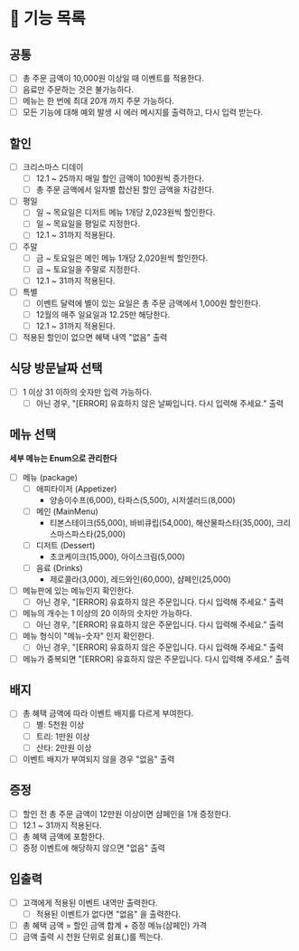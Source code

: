 # 📝 기능 목록

## 공통
- [ ] 총 주문 금액이 10,000원 이상일 때 이벤트를 적용한다.
- [ ] 음료만 주문하는 것은 불가능하다.
- [ ] 메뉴는 한 번에 최대 20개 까지 주문 가능하다.
- [ ] 모든 기능에 대해 예외 발생 시 에러 메시지를 출력하고, 다시 입력 받는다.

## 할인
- [ ] 크리스마스 디데이
    - [ ] 12.1 ~ 25까지 매일 할인 금액이 100원씩 증가한다.
    - [ ] 총 주문 금액에서 일자별 합산된 할인 금액을 차감한다.
- [ ] 평일
    - [ ] 일 ~ 목요일은 디저트 메뉴 1개당 2,023원씩 할인한다.
    - [ ] 일 ~ 목요일을 평일로 지정한다.
    - [ ] 12.1 ~ 31까지 적용된다.
- [ ] 주말
    - [ ] 금 ~ 토요일은 메인 메뉴 1개당 2,020원씩 할인한다.
    - [ ] 금 ~ 토요일을 주말로 지정한다.
    - [ ] 12.1 ~ 31까지 적용된다.
- [ ] 특별
    - [ ] 이벤트 달력에 별이 있는 요일은 총 주문 금액에서 1,000원 할인한다.
    - [ ] 12월의 매주 일요일과 12.25만 해당한다.
    - [ ] 12.1 ~ 31까지 적용된다.
- [ ] 적용된 할인이 없으면 혜택 내역 "없음" 출력

## 식당 방문날짜 선택
- [ ] 1 이상 31 이하의 숫자만 입력 가능하다.
    - [ ] 아닌 경우, "[ERROR] 유효하지 않은 날짜입니다. 다시 입력해 주세요." 출력

## 메뉴 선택
**세부 메뉴는 Enum으로 관리한다**
- [ ] 메뉴 (package)
    - [ ] 애피타이저 (Appetizer)
        - 양송이수프(6,000), 타파스(5,500), 시저샐러드(8,000)
    - [ ] 메인 (MainMenu)
        - 티본스테이크(55,000), 바비큐립(54,000), 해산물파스타(35,000), 크리스마스파스타(25,000)
    - [ ] 디저트 (Dessert)
        - 초코케이크(15,000), 아이스크림(5,000)
    - [ ] 음료 (Drinks)
        - 제로콜라(3,000), 레드와인(60,000), 샴페인(25,000)
- [ ] 메뉴판에 있는 메뉴인지 확인한다.
    - [ ] 아닌 경우, "[ERROR] 유효하지 않은 주문입니다. 다시 입력해 주세요." 출력
- [ ] 메뉴의 개수는 1 이상의 20 이하의 숫자만 가능하다.
    - [ ] 아닌 경우, "[ERROR] 유효하지 않은 주문입니다. 다시 입력해 주세요." 출력
- [ ] 메뉴 형식이 "메뉴-숫자" 인지 확인한다.
    - [ ] 아닌 경우, "[ERROR] 유효하지 않은 주문입니다. 다시 입력해 주세요." 출력
- [ ] 메뉴가 중복되면 "[ERROR] 유효하지 않은 주문입니다. 다시 입력해 주세요." 출력

## 배지
- [ ] 총 혜택 금액에 따라 이벤트 배지를 다르게 부여한다.
    - [ ] 별: 5천원 이상
    - [ ] 트리: 1만원 이상
    - [ ] 산타: 2만원 이상
- [ ] 이벤트 배지가 부여되지 않을 경우 "없음" 출력

## 증정
- [ ] 할인 전 총 주문 금액이 12만원 이상이면 샴페인을 1개 증정한다.
- [ ] 12.1 ~ 31까지 적용된다.
- [ ] 총 혜택 금액에 포함한다.
- [ ] 증정 이벤트에 해당하지 않으면 "없음" 출력

## 입출력
- [ ] 고객에게 적용된 이벤트 내역만 출력한다.
    - [ ] 적용된 이벤트가 없다면 "없음" 을 출력한다.
- [ ] 총 혜택 금액 = 할인 금액 합계 + 증정 메뉴(샴페인) 가격
- [ ] 금액 출력 시 천원 단위로 쉼표(,)를 찍는다.